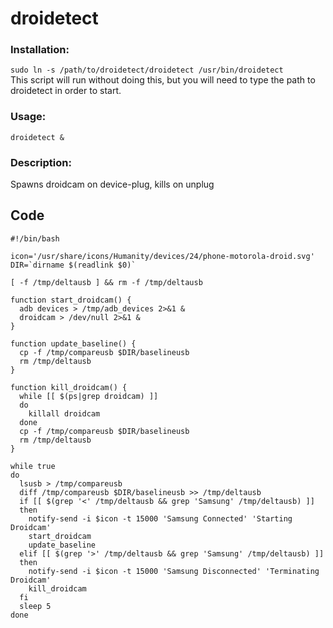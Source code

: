 # droidetect  
### Installation:

`sudo ln -s /path/to/droidetect/droidetect /usr/bin/droidetect`  
This script will run without doing this, but you will need to type the path to droidetect 
in order to start.

### Usage:  

`droidetect &`

### Description:  

Spawns droidcam on device-plug, kills on unplug

## __Code__  
```
#!/bin/bash

icon='/usr/share/icons/Humanity/devices/24/phone-motorola-droid.svg'
DIR=`dirname $(readlink $0)`

[ -f /tmp/deltausb ] && rm -f /tmp/deltausb

function start_droidcam() {
  adb devices > /tmp/adb_devices 2>&1 &
  droidcam > /dev/null 2>&1 &
}

function update_baseline() {
  cp -f /tmp/compareusb $DIR/baselineusb
  rm /tmp/deltausb
}

function kill_droidcam() {
  while [[ $(ps|grep droidcam) ]]
  do
    killall droidcam
  done
  cp -f /tmp/compareusb $DIR/baselineusb
  rm /tmp/deltausb
}

while true
do
  lsusb > /tmp/compareusb
  diff /tmp/compareusb $DIR/baselineusb >> /tmp/deltausb
  if [[ $(grep '<' /tmp/deltausb && grep 'Samsung' /tmp/deltausb) ]]
  then
    notify-send -i $icon -t 15000 'Samsung Connected' 'Starting Droidcam'
    start_droidcam
    update_baseline
  elif [[ $(grep '>' /tmp/deltausb && grep 'Samsung' /tmp/deltausb) ]]
  then
    notify-send -i $icon -t 15000 'Samsung Disconnected' 'Terminating Droidcam'
    kill_droidcam
  fi
  sleep 5
done
```
